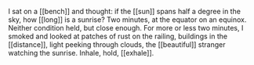I sat on a [[bench]] and thought: if the [[sun]] spans half a degree in the sky, how [[long]] is a sunrise? Two minutes, at the equator on an equinox. Neither condition held, but close enough. For more or less two minutes, I smoked and looked at patches of rust on the railing, buildings in the [[distance]], light peeking through clouds, the [[beautiful]] stranger watching the sunrise. Inhale, hold, [[exhale]].